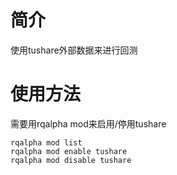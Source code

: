 # 简介
使用tushare外部数据来进行回测

# 使用方法
需要用rqalpha mod来启用/停用tushare
```
rqalpha mod list
rqalpha mod enable tushare
rqalpha mod disable tushare
```